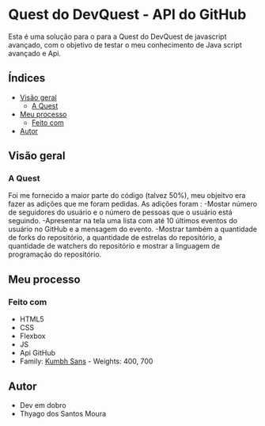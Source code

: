 # Quest do DevQuest - API do GitHub

Esta é uma solução para o para a Quest do DevQuest de javascript avançado, com o objetivo de testar o meu conhecimento de Java script avançado e Api.

## Índices 

- [Visão geral](#visão-geral)
  - [A Quest](#A-Quest)
- [Meu processo](#meu-processo)
  - [Feito com](#feito-com)
- [Autor](#autor)

## Visão geral

### A Quest

Foi me fornecido a maior parte do código (talvez 50%), meu objeitvo era fazer as adições que me foram pedidas.
As adições foram : 
    -Mostar número de seguidores do usuário e o número de pessoas que o usuário está seguindo.
    -Apresentar na tela uma lista com até 10 últimos eventos do usuário no GitHub e a mensagem do evento.
    -Mostrar também a quantidade de forks do repositório, a quantidade de estrelas do repositório, a quantidade de watchers do repositório e mostrar a linguagem de programação do repositório.


## Meu processo

### Feito com

- HTML5
- CSS
- Flexbox
- JS
- Api GitHub
- Family: [Kumbh Sans](https://fonts.google.com/specimen/Kumbh+Sans) - Weights: 400, 700


## Autor

- Dev em dobro
- Thyago dos Santos Moura